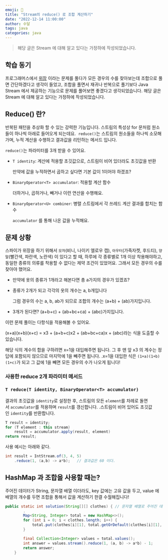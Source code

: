 ```yaml
---
emoji: 🙂
title: "Stream의 reduce() 로 조합 계산하기"
date: "2022-12-14 11:00:00"
author: 수달
tags: java 
categories: java
---
```


> 해당 글은 Stream 에 대해 알고 있다는 가정하에 작성되었습니다.
> 

## 학습 동기

프로그래머스에서 [위장](https://school.programmers.co.kr/learn/courses/30/lessons/42578) 이라는 문제를 풀다가 모든 경우의 수를 찾아보는데 조합으로 풀면 간단하겠다고 생각이 들었고, 조합을 풀면서 재귀나 반복으로 풀기보다 Java Stream 에서 제공하는 기능으로 문제를 풀어보면 좋겠다고 생각되었습니다. 해당 글은 Stream 에 대해 알고 있다는 가정하에 작성되었습니다. 

## Reduce() 란?

반복된 패턴을 추상화 할 수 있는 강력한 기능입니다. 스트림의 특성상  for 문처럼 원소들이 하나씩 아래로 들어오게 되는데요.  `reduce()`는 스트림의 원소들을 하나씩 소모해가며, 누적 계산을 수행하고 결과값을 리턴하는 메서드 입니다. 

`reduce()`는 파라미터를 3개 받을 수 있어요. 

- `T identity`: 계산에 적용할 초깃값으로, 스트림이 비어 있더라도 초깃값을 반환
    
    만약에 값을 누적하면서 곱하고 싶다면 기본 값이 1이어야 하겠죠?
    
- `BinaryOperator<T> accumulator`: 적용할 계산 함수
    
    더하거나, 곱하거나, 빼거나 이런 연산을 수행해요.
    
- `BinaryOperator<U> combiner`: 병렬 스트림에서 각 쓰레드 계산 결과를 합치는 함수
    
    `accumulator` 를 통해 나온 값을 누적해요. 
    

## 문제 상황

스파이가 위장을 하기 위해서 `모자`(비니, 나이키 엘로우 캡),  `아우터`(가죽자켓, 후드티), `양말`(빨간색, 파란색, 노란색) 이 있다고 할 때, 하루에 각 종류별로 1개 이상 착용해야하고, 동일한 종류의 의류를 착용할 수 없다는 제약 조건이 있었어요. 그래서 모든 경우의 수를 찾아야 했어요. 

- 만약에 옷의 종류가 1개라고 해본다면  총 a가지의 경우가 있겠죠?
- 종류가 2개가 되고 각각의 옷의 개수는 a, b개입니다
    
    그럼 경우의 수는 a, b, ab가 되므로 조합의 개수는 (a+b) + (ab)가지입니다.
    
- 3개가 된다면? (a+b+c) + (ab+bc+ca) + (abc)가지입니다.

이런 문제 풀이는 다항식을 적용해볼 수 있어요. 

(x+a)(x+b)(x+c) = x3 + (a+b+c)x2 + (ab+bc+ca)x + (abc)라는 식을 도출할 수 있습니다. 

해당 식의 계수의 합을 구하려면 x=1을 대입해주면 됩니다. 그 후 맨 앞 x3 의 계수는 정답에 포함되지 않으므로 마지막에 1을 빼주면 됩니다. .x=1을 대입한 식은 `(1+a)(1+b)(1+c)`가 되고 그 값에 1을 빼면 모든 경우의 수가 나오게 됩니다! 

### 사용한 reduce 2개 파라미터 메서드

### `T reduce(T identity, BinaryOperator<T> accumulator)`

결과의 초깃값을 `identity`로 설정한 후, 스트림의 모든 `element`를 차례로 돌면서 `accumulator`를 적용하며 `result`를 갱신합니다. .스트림이 비어 있어도 초깃값인 `identity`를 반환합니다.

```java
T result = identity;
for (T element : this stream)
    result = accumulator.apply(result, element)
return result;
```

사용 예시는 아래와 같다.

```java
int result = IntStream.of(3, 4, 5)
    .reduce(1, (a,b) -> a*b);	// 결과값은 60 이다. 
```

## HashMap 과 조합을 사용할 때는?

주어진 데이터가 String, 문자열 배열 이더라도,  key 값에는 고유 값을 두고,  value 에  배열의 개수를 두면 조합을 통해서 값을 계산하기 한결 수월해집니다! 

```java
public static int solution(String[][] clothes) { // 문자열 배열로 주어진 데이터
		.
		Map<String, Integer> total = new HashMap<>();
		for (int i = 0; i < clothes.length; i++) {
			total.put(clothes[i][1], total.getOrDefault(clothes[i][1], 1) + 1);
		}

		final Collection<Integer> values = total.values();
		int answer = values.stream().reduce(1, (a, b) -> a*b) - 1;
		return answer;
	}
```